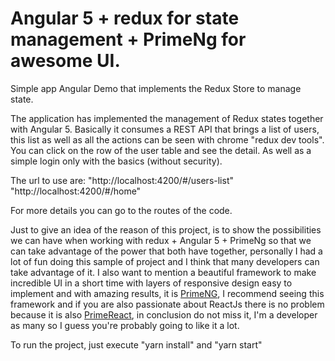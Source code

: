 
# Angular 5 + redux for state management + PrimeNg for awesome UI.

Simple app Angular Demo that implements the Redux Store to manage state.

The application has implemented the management of Redux states together with Angular 5. Basically it consumes a REST API that brings a list of users, this list as well as all the actions can be seen with chrome "redux dev tools".
You can click on the row of the user table and see the detail. As well as a simple login only with the basics (without security).

The url to use are:
"http://localhost:4200/#/users-list"
"http://localhost:4200/#/home"


For more details you can go to the routes of the code.

Just to give an idea of the reason of this project, is to show the possibilities we can have when working with redux + Angular 5 + PrimeNg so that we can take advantage of the power that both have together, personally I had a lot of fun doing this sample of project and I think that many developers can take advantage of it. I also want to mention a beautiful framework to make incredible UI in a short time with layers of responsive design easy to implement and with amazing results, it is [PrimeNG](https://www.primefaces.org/primeng/), I recommend seeing this framework and if you are also passionate about ReactJs there is no problem because it is also [PrimeReact](https://www.primefaces.org/primeReact/), in conclusion do not miss it, I'm a developer as many so I guess you're probably going to like it a lot.

To run the project, just execute "yarn install" and "yarn start"
